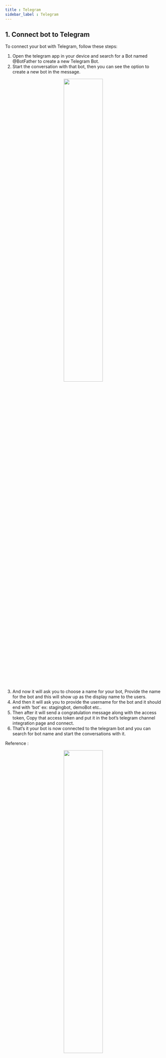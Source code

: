 ```yaml
---
title : Telegram
sidebar_label : Telegram
---
```


## 1. Connect bot to Telegram

To connect your bot with Telegram, follow these steps:
1. Open the telegram app in your device and search for a Bot named @BotFather to create a new Telegram Bot.
2. Start the conversation with that bot, then you can see the option to create a new bot in the message.

<center><img src="https://cdn.yellowmessenger.com/zzeVMD31ud7Z1613188664508.png" width="50%"/></center>

3. And now it will ask you to choose a name for your bot, Provide the name for the bot and this will show up as the display name to the users.
4. And then it will ask you to provide the username for the bot and it should end with ‘bot’ ex: stagingbot, demoBot etc..
5. Then after it will send a congratulation message along with the access token, Copy that access token and put it in the bot’s telegram channel integration page and connect.
6. That’s it your bot is now connected to the telegram bot and you can search for bot name and start the conversations with it.

Reference : 
<center>
<img src="https://cdn.yellowmessenger.com/TBYUqiqEtYhs1613188729295.jpg" width="50%"/>
</center>

***

## 2. APIs to send active notifications

You can use these APIs to send different type of notifications to your Telegram customers. 

:::info

* **Prerequisites**: A Yellow Messenger bot which is integrated with the Telegram.

:::

### 2.1 Notification Limitation

* You can send notifications to a Telegram user only if the end-user has interacted with the bot.
* Currently, the notification APIs can be triggered 10 times in a minute successfully.


### 2.2 Send text message

Here is the curl to send a text message.

```c
curl --location --request POST 'https://app.yellowmessenger.com/integrations/telegram/send/<encrypted_token>' \
--header 'Content-Type: application/json' \
--data-raw '{
    "data": {
        "message": "<Text Message>"
    },
    "sender": "<SENDER_ID>",
    "bot": "<BOT_ID>"
}'
```

### 2.3 Send image

Here is the curl to send an image.

```c
curl --location --request POST 'https://app.yellowmessenger.com/integrations/telegram/send/<encrypted_token>' \
--header 'Content-Type: application/json' \
--data-raw '{
    "data": {
        "image": "<url>"
    },
    "sender": "<SENDER_ID>",
    "bot": "<BOT_ID>"
}'
```

### 2.4 Send Video

Here is the curl to send a video message on Telegram.


```c
curl --location --request POST 'https://app.yellowmessenger.com/integrations/telegram/send/<encrypted_token>' \
--header 'Content-Type: application/json' \
--data-raw '{
    "data": {
        "video": {
                      "url" : “<Videourl>”
	         }
    },
    "sender": "<SENDER_ID>",
    "bot": "<BOT_ID>"
}'
```

### 2.5 Send document

Here is the curl to send a document on Telegram.


```c
curl --location --request POST 'https://app.yellowmessenger.com/integrations/telegram/send/<encrypted_token>' \
--header 'Content-Type: application/json' \
--data-raw '{
    "data": {
        "document": "<url>"
    },
    "sender": "<SENDER_ID>",
    "bot": "<BOT_ID>"
}'
```

### 2.6 Send Quick replies

Here is the curl to send quick replies.


```c
curl --location --request POST 'https://app.yellowmessenger.com/integrations/telegram/send/<encrypted_token>' \
--header 'Content-Type: application/json' \
--data-raw '{
    "data": {
        "quickReplies": {
            "title": "<Text of the quick reply>",
            "options": [
                {
                    "title": "<Title of the quick reply>",
                    "text": "<Text for the quick reply>"
                }
            ]
        }
   },
    "sender": "<SENDER_ID>",
    "bot": "<BOT_ID>"
}'
```

#### Example 

```c
curl --location --request POST 'https://app.yellowmessenger.com/integrations/telegram/send/<encrypted_token>' \
--header 'Content-Type: application/json' \
--data-raw '{
    "data": {
        "quickReplies": {
            "title": "Sorry, you are looking for some other loans. You can explore other products here",
            "options": [
                {
                    "title": "Main Menu",
                    "text": "Main Menu"
                }
            ]
        }
    },
    "sender": "<SENDER_ID>",
    "bot": "<BOT_ID>"
}'
```

### 2.7 Send Cards

Here is the curl to send cards on Telegram.


```c
curl --location --request POST 'https://app.yellowmessenger.com/integrations/telegram/send/<encrypted_token>' \
--header 'Content-Type: application/json' \
--data-raw '{
    "data": {
        "cards": [{
            "image": "<url>",
            "title": "<Title of the card>",
            "text": "<Card description>",
            "actions" : [{
                "title" : "<Title of the action button>",
                "text" : "<Text of the action button>"
            }]
        }]

   },
    "sender": "<SENDER_ID>",
    "bot": "<BOT_ID>"
}'

```

#### Example

```c
curl --location --request POST 'https://app.yellowmessenger.com/integrations/telegram/send/<encrypted_token>' \
--header 'Content-Type: application/json' \
--data-raw '{
    "data": {
        "cards": [{
	    “image”: "https://cdn.yellowmessenger.com/FP2JNuO6K2w51570862143975.png",
	    “title” : “Home Loan”
                “text”: "Make your dream home a reality",
                “actions”: [
                    {
                        “title”: “Get now”,
                        “text”: “test_info”
                    },
                    {
                        “title”: “Know More”,
                        “text”: “test_homeloan”
                    }
                ]
            }]
   },
    "sender": "<SENDER_ID>",
    "bot": "<BOT_ID>"
}'
```